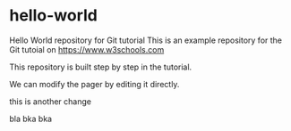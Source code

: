 # hello-world
Hello World repository for Git tutorial
This is an example repository for the Git tutoial on https://www.w3schools.com

This repository is built step by step in the tutorial.

We can modify the pager by editing it directly.


this is another change


bla bka bka
